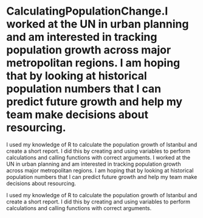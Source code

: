 # CalculatingPopulationChange.I worked at the UN in urban planning and am interested in tracking population growth across major metropolitan regions. I am hoping that by looking at historical population numbers that I can predict future growth and help my team make decisions about resourcing.

I used my knowledge of R to calculate the population growth of Istanbul and create a short report. I did this by creating and using variables to perform calculations and calling functions with correct arguments.
I worked at the UN in urban planning and am interested in tracking population growth across major metropolitan regions. I am hoping that by looking at historical population numbers that I can predict future growth and help my team make decisions about resourcing.

I used my knowledge of R to calculate the population growth of Istanbul and create a short report. I did this by creating and using variables to perform calculations and calling functions with correct arguments.
